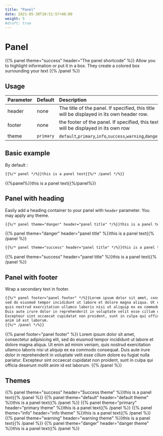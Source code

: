 ```yaml
---
title: "Panel"
date: 2021-05-30T10:51:57+08:00
weight: 5
#draft: true
---
```




# Panel

{{% panel theme="success" header="The panel shortcode" %}}
Allow you to highlight information or put it in a box. They create a colored box surrounding your text
{{% /panel %}}


## Usage 

| Parameter | Default | Description |
|:--|:--|:--|
| header | none | The title of the panel. If specified, this title will be displayed in its own header row. |
| footer | none | the footer of the panel. If specified, this text will be displayed in its own row |
| theme | `primary` | `default`,`primary`,`info`,`success`,`warning`,`danger` |

## Basic example

By default :
```markdown    
{{%/* panel */%}}this is a panel text{{%/* /panel */%}}
```    
{{%panel%}}this is a panel text{{%/panel%}}

## Panel with heading

Easily add a heading container to your panel with `header` parameter. You may apply any theme.
```markdown    
{{%/* panel theme="danger" header="panel title" */%}}this is a panel text{{%/* /panel */%}}
```
   
{{% panel theme="danger" header="panel title" %}}this is a panel text{{% /panel %}}

```markdown  
{{%/* panel theme="success" header="panel title" */%}}this is a panel text{{%/* /panel */%}}
```    
{{% panel theme="success" header="panel title" %}}this is a panel text{{% /panel %}}

## Panel with footer
Wrap a secondary text in footer.
```markdown   
{{%/* panel footer="panel footer" */%}}Lorem ipsum dolor sit amet, consectetur adipisicing elit
sed do eiusmod tempor incididunt ut labore et dolore magna aliqua. Ut enim ad minim veniam, 
quis nostrud exercitation ullamco laboris nisi ut aliquip ex ea commodo consequat. 
Duis aute irure dolor in reprehenderit in voluptate velit esse cillum dolore eu fugiat nulla pariatur. 
Excepteur sint occaecat cupidatat non proident, sunt in culpa qui officia deserunt mollit 
anim id est laborum.
{{%/* /panel */%}}
```    

{{% panel footer="panel footer" %}}
Lorem ipsum dolor sit amet, consectetur adipisicing elit, sed do eiusmod
tempor incididunt ut labore et dolore magna aliqua. Ut enim ad minim veniam,
quis nostrud exercitation ullamco laboris nisi ut aliquip ex ea commodo
consequat. Duis aute irure dolor in reprehenderit in voluptate velit esse
cillum dolore eu fugiat nulla pariatur. Excepteur sint occaecat cupidatat non
proident, sunt in culpa qui officia deserunt mollit anim id est laborum.
{{% /panel %}}

## Themes

{{% panel theme="success" header="Success theme" %}}this is a panel text{{% /panel %}}
{{% panel theme="default" header="default theme" %}}this is a panel text{{% /panel %}}
{{% panel theme="primary" header="primary theme" %}}this is a panel text{{% /panel %}}
{{% panel theme="info" header="info theme" %}}this is a panel text{{% /panel %}}
{{% panel theme="warning" header="warning theme" %}}this is a panel text{{% /panel %}}
{{% panel theme="danger" header="danger theme" %}}this is a panel text{{% /panel %}}
